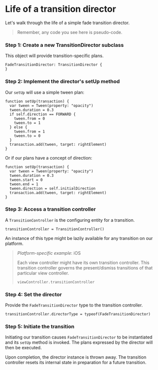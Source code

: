 # Life of a transition director

Let's walk through the life of a simple fade transition director.

> Remember, any code you see here is pseudo-code.

### Step 1: Create a new TransitionDirector subclass

This object will provide transition-specific plans.

```
FadeTransitionDirector: TransitionDirector {
}
```

### Step 2: Implement the director's setUp method

Our `setUp` will use a simple tween plan:

```
function setUp(transaction) {
  var tween = Tween(property: "opacity")
  tween.duration = 0.3
  if self.direction == FORWARD {
    tween.from = 0
    tween.to = 1
  } else {
    tween.from = 1
    tween.to = 0
  }
  transaction.add(tween, target: rightElement)
}
```

Or if our plans have a concept of direction:

```
function setUp(transaction) {
  var tween = Tween(property: "opacity")
  tween.duration = 0.3
  tween.start = 0
  tween.end = 1
  tween.direction = self.initialDirection
  transaction.add(tween, target: rightElement)
}
```

### Step 3: Access a transition controller

A `TransitionController` is the configuring entity for a transition.

```
transitionController = TransitionController()
```

An instance of this type might be lazily available for any transition on our platform.

> _Platform-specific example_: iOS
> 
> Each view controller might have its own transition controller. This transition controller governs the present\/dismiss transitions of that particular view controller.
> 
> ```
> viewController.transitionController
> ```

### Step 4: Set the director

Provide the `FadeTransitionDirector` type to the transition controller.

```
transitionController.directorType = typeof(FadeTransitionDirector)
```

### Step 5: Initiate the transition

Initiating our transition causes `FadeTransitionDirector` to be instantiated and its `setUp` method is invoked. The plans expressed by the director will then be executed.

Upon completion, the director instance is thrown away. The transition controller resets its internal state in preparation for a future transition.

